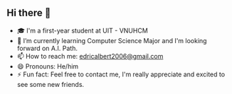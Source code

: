 ## Hi there 👋

<!--
**HoHuuTri/HoHuuTri** is a ✨ _special_ ✨ repository because its `README.md` (this file) appears on your GitHub profile.

Here are some ideas to get you started:
-->
- 🎓 I'm a first-year student at UIT - VNUHCM
- 🌱 I’m currently learning Computer Science Major and I'm looking forward on A.I. Path. 
- 📫 How to reach me: edricalbert2006@gmail.com
- 😄 Pronouns: He/him
- ⚡ Fun fact: Feel free to contact me, I'm really appreciate and excited to see some new friends.
